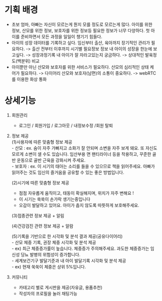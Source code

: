 # 기획 배경
- 초보 엄마, 아빠는 자신이 모르는게 뭔지 모를 정도로 모르는게 많다.
    아이를 위한 정보, 산모를 위한 정보, 보호자를 위한 정보등 필요한 정보가 너무 다양하다.
    첫 아이를 준비하면서 모든 과정을 일일이 챙기기 힘들다. 
- 아이의 성장 데이터를 기록하고 싶다.
    임신부터 출산, 육아까지 장기적인 관리가 필요하다.	-> 출산 전부터 이후까지 시기별 필요정보 정보
    내 아이의 성장을 한눈에 보고싶다.			-> 성장과정기록 
    내 아이가 잘 자라고있는지 궁금하다.			-> 상대적인 발육정도(백분위) 비교
- 아이뿐만 아닌 산모와 보호자를 위한 서비스가 필요하다.
    산모의 심리적인 상태 케어가 필요하다.			-> 다이어리 
    산모와 보호자(남편)의 소통이 중요하다.			-> webRTC를 이용한 화상 통화
  
# 상세기능  
1. 회원관리  
    - 로그인  /  회원가입 / 로그아웃 / 내정보수정 /회원 탈퇴  
2. 정보 제공  
    (1)사용자에 따른 맞춤형 정보 제공  
        - 산모 : ex. 숨이 자주 가빠지고 소화가 잘 안되며 소변을 자주 보게 돼요. 또 자신도 모르게 소변이 샐 수도 있습니다. 임산부용 면 팬티라이너 등을 착용하고, 꾸준한 골반 운동으로 골반 근육을 강화시켜 주세요.  
        - 보호자 : ex.  이 시기의 태아는 소리를 들을 수 있으므로 책을 읽어주세요. 아빠가 읽어주는 것도 임신의 즐거움을 공유할 수 있는 좋은 방법입니다.  

    (2)시기에 따른 맞춤형 정보 제공  
     - 	점점 자유롭게 움직이고, 태동이 확실해지며, 위치가 자주 변해요 !  
     - 	이 시기는 쑥쑥이 손가락 생기는중입니다  
     -	오감이 발달하고 있어요. 아이가 춥지 않도록 따뜻하게 보호해주세요.  
    
    (3)접종관련 정보 제공 + 알림  

    (4)건강검진 관련 정보 제공 + 알람  
    
    (5)기록을 기반으로 한 시각화 및 분석 결과 제공(공유다이어리)  
        - 산모 체중 기록, 권장 체중 시각화 및 분석 제공  
            - ex)  최근 체중증가률이 높습니다. 체중증가 주의해주세요. 과도한 체중증가는 임신성 당뇨 발병의 위험성이 증가합니다.  
        - 세계보건기구 발달기준과 내 아이 발달기록 시각화 및 분석 제공    
            - ex) 현재 쑥쑥이 체중은 상위 5%입니다.
3. 커뮤니티    
    - 카테고리 별로 게시판을 제공(자유글, 용품추천)    
    - 작성자의 프로필을 눌러 채팅가능              




